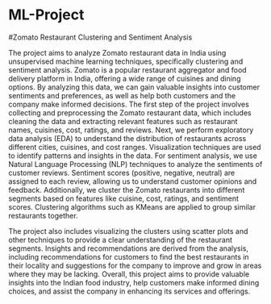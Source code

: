 # ML-Project   
#Zomato Restaurant Clustering and Sentiment Analysis

The project aims to analyze Zomato restaurant data in India using unsupervised machine learning techniques, specifically clustering and sentiment analysis. Zomato is a popular restaurant aggregator and food delivery platform in India, offering a wide range of cuisines and dining options. By analyzing this data, we can gain valuable insights into customer sentiments and preferences, as well as help both customers and the company make informed decisions.
The first step of the project involves collecting and preprocessing the Zomato restaurant data, which includes cleaning the data and extracting relevant features such as restaurant names, cuisines, cost, ratings, and reviews. Next, we perform exploratory data analysis (EDA) to understand the distribution of restaurants across different cities, cuisines, and cost ranges. Visualization techniques are used to identify patterns and insights in the data.
For sentiment analysis, we use Natural Language Processing (NLP) techniques to analyze the sentiments of customer reviews. Sentiment scores (positive, negative, neutral) are assigned to each review, allowing us to understand customer opinions and feedback. Additionally, we cluster the Zomato restaurants into different segments based on features like cuisine, cost, ratings, and sentiment scores. Clustering algorithms such as KMeans are applied to group similar restaurants together.

The project also includes visualizing the clusters using scatter plots and other techniques to provide a clear understanding of the restaurant segments. Insights and recommendations are derived from the analysis, including recommendations for customers to find the best restaurants in their locality and suggestions for the company to improve and grow in areas where they may be lacking.
Overall, this project aims to provide valuable insights into the Indian food industry, help customers make informed dining choices, and assist the company in enhancing its services and offerings.
